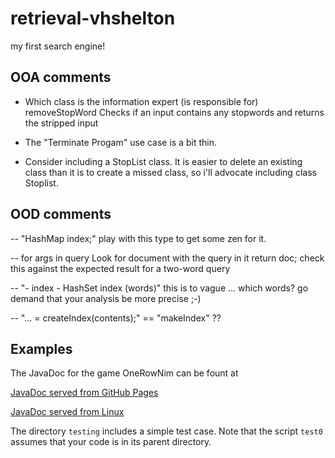 # retrieval-vhshelton
my first search engine!

## OOA comments

- Which class is the information expert (is responsible for)
   removeStopWord
   Checks if an input contains any stopwords and returns the stripped input

- The "Terminate Progam" use case is a bit thin.

- Consider including a StopList class.  It is easier to delete an existing class than it is to create a missed class, so i'll advocate including class Stoplist.

## OOD comments

-- "HashMap<Document> index;"  play with this type to get some zen for it.

-- for args in query
        Look for document with the query in it
        return doc;
   check this against the expected result for a two-word query

-- "- index - HashSet index (words)"  this is to vague ... which words?  go demand that your analysis be more precise ;-)

-- "... = createIndex(contents);" == "makeIndex" ??




## Examples

The JavaDoc for the game OneRowNim can be fount at

  <a href="https://cs-312.github.io/nim"> JavaDoc served from GitHub Pages </a>
  
  <a href="http://www.cs.loyola.edu/~binkley/312/src/javadoc-examples/Nim.docs"> JavaDoc served from Linux </a>


The directory `testing` includes a simple test case.  Note that the script 
`test0` assumes that your code is in its parent directory.

